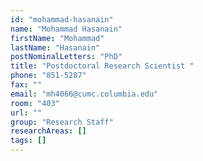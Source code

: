 ```yaml
---
id: "mohammad-hasanain"
name: "Mohammad Hasanain"
firstName: "Mohammad"
lastName: "Hasanain"
postNominalLetters: "PhD"
title: "Postdoctoral Research Scientist "
phone: "851-5287"
fax: ""
email: "mh4066@cumc.columbia.edu"
room: "403"
url: ""
group: "Research Staff"
researchAreas: []
tags: []
---
```

